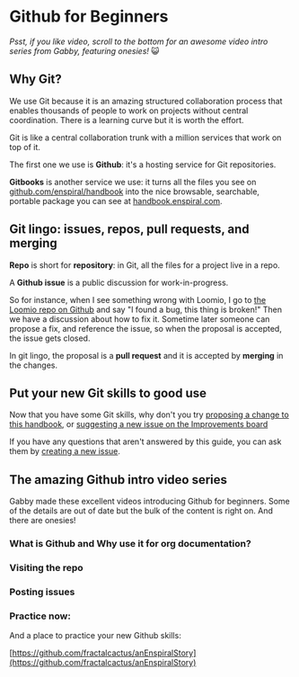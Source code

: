 # Github for Beginners

_Psst, if you like video, scroll to the bottom for an awesome video intro series from Gabby, featuring onesies!_ 😺

## Why Git?

We use Git because it is an amazing structured collaboration process that enables thousands of people to work on projects without central coordination. There is a learning curve but it is worth the effort.

Git is like a central collaboration trunk with a million services that work on top of it.

The first one we use is **Github**: it's a hosting service for Git repositories.

**Gitbooks** is another service we use: it turns all the files you see on [github.com/enspiral/handbook](http://github.com/enspiral/handbook) into the nice browsable, searchable, portable package you can see at [handbook.enspiral.com](http://handbook.enspiral.com).

## Git lingo: issues, repos, pull requests, and merging

**Repo** is short for **repository**: in Git, all the files for a project live in a repo.

A **Github issue** is a public discussion for work-in-progress.

So for instance, when I see something wrong with Loomio, I go to [the Loomio repo on Github](http://github.com/loomio/loomio/issues) and say "I found a bug, this thing is broken!" Then we have a discussion about how to fix it. Sometime later someone can propose a fix, and reference the issue, so when the proposal is accepted, the issue gets closed.

In git lingo, the proposal is a **pull request** and it is accepted by **merging** in the changes.

## Put your new Git skills to good use

Now that you have some Git skills, why don't you try [proposing a change to this handbook](../#contributing-to-the-handbook), or [suggesting a new issue on the Improvements board](https://github.com/enspiral/handbook/tree/d3234f4c1fe3afc87e5231beeb2d3926aee696d2/guides/improvements.html)

If you have any questions that aren't answered by this guide, you can ask them by [creating a new issue](https://github.com/enspiral/handbook/issues/new).

## The amazing Github intro video series

Gabby made these excellent videos introducing Github for beginners. Some of the details are out of date but the bulk of the content is right on. And there are onesies!

### What is Github and Why use it for org documentation?

### Visiting the repo

### Posting issues

### Practice now:

And a place to practice your new Github skills:

[https://github.com/fractalcactus/anEnspiralStory](https://github.com/fractalcactus/anEnspiralStory)

